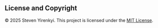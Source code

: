 ## License and Copyright

© 2025 Steven Yirenkyi.
This project is licensed under the [MIT License](LICENSE).
